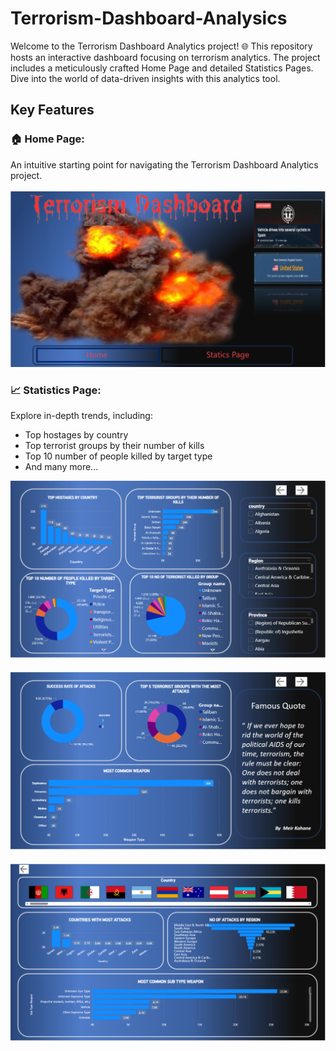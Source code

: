 # Terrorism-Dashboard-Analysics
Welcome to the Terrorism Dashboard Analytics project! 🌐 This repository hosts an interactive dashboard focusing on terrorism analytics. The project includes a meticulously crafted Home Page and detailed Statistics Pages. Dive into the world of data-driven insights with this analytics tool.

## Key Features
 ### 🏠 Home Page:
 An intuitive starting point for navigating the Terrorism Dashboard Analytics project.
 <br>
 <br>
 ![Report Image 1](img/Report%20Image%201.PNG)

 
### 📈 Statistics Page:
Explore in-depth trends, including:
  - Top hostages by country
  - Top terrorist groups by their number of kills
  - Top 10 number of people killed by target type
  - And many more...
<p align="center">
  <img src="img/Report%20Image%202.PNG" alt="Report Image 2">
</p>

<p style="margin-bottom: 20px;" align="center"></p>

<p align="center">
  <img src="img/Report%20Image%203.PNG" alt="Report Image 3">
</p>
<p style="margin-bottom: 20px;" align="center"></p>

<p align="center">
  <img src="img/Report%20Image%204.PNG" alt="Report Image 4">
</p>


